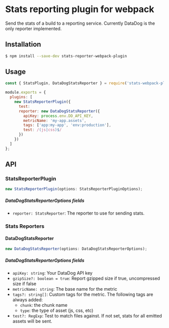 # Stats reporting plugin for webpack

Send the stats of a build to a reporting service. Currently DataDog is the only reporter implemented.

## Installation

```sh
$ npm install --save-dev stats-reporter-webpack-plugin
```

## Usage

```js
const { StatsPlugin, DataDogStatsReporter } = require('stats-webpack-plugin');

module.exports = {
  plugins: [
    new StatsReporterPlugin({
      test:
      reporter: new DataDogStatsReporter({
        apiKey: process.env.DD_API_KEY,
        metricName: 'my-app.assets',
        tags: ['app:my-app', 'env:production'],
        test: /(js|css)$/
      })
    })
  ]
};
```

## API

### StatsReporterPlugin

```js
new StatsReporterPlugin(options: StatsReporterPluginOptions);
```

##### DataDogStatsReporterOptions fields

- `reporter: StatsReporter`: The reporter to use for sending stats.

### Stats Reporters

#### DataDogStatsReporter

```js
new DataDogStatsReporter(options: DataDogStatsReporterOptions);
```

##### DataDogStatsReporterOptions fields

- `apiKey: string`: Your DataDog API key
- `gzipSize?: boolean = true`: Report gzipped size if true, uncompressed size if false
- `metricName: string`: The base name for the metric
- `tags?: string[]`: Custom tags for the metric. The following tags are always added:
  * `chunk`: the chunk name
  * `type`: the type of asset (js, css, etc)
- `test?: RegExp`: Test to match files against. If not set, stats for all emitted assets will be sent.
